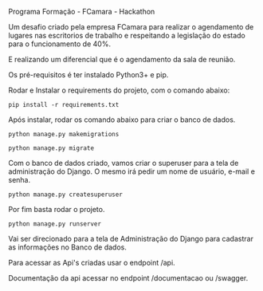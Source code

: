 Programa Formação - FCamara - Hackathon

Um desafio criado pela empresa FCamara para realizar o agendamento de lugares nas escritorios de trabalho e respeitando a legislação do estado para o funcionamento de 40%.

E realizando um diferencial que é o agendamento da sala de reunião.

Os pré-requisitos é ter instalado Python3+ e pip.

Rodar e Instalar o requirements do projeto, com o comando abaixo:

`pip install -r requirements.txt`

Após instalar, rodar os comando abaixo para criar o banco de dados.

`python manage.py makemigrations`

`python manage.py migrate`

Com o banco de dados criado, vamos criar o superuser para a tela de administração do Django. O mesmo irá 
pedir um nome de usuário, e-mail e senha.

`python manage.py createsuperuser`

Por fim basta rodar o projeto.

`python manage.py runserver`

Vai ser direcionado para a tela de Administração do Django para cadastrar as informações no Banco de dados.

<imagem>

Para acessar as Api's criadas usar o endpoint /api.

<imagem>

Documentação da api acessar no endpoint /documentacao ou /swagger.

<imagem>
